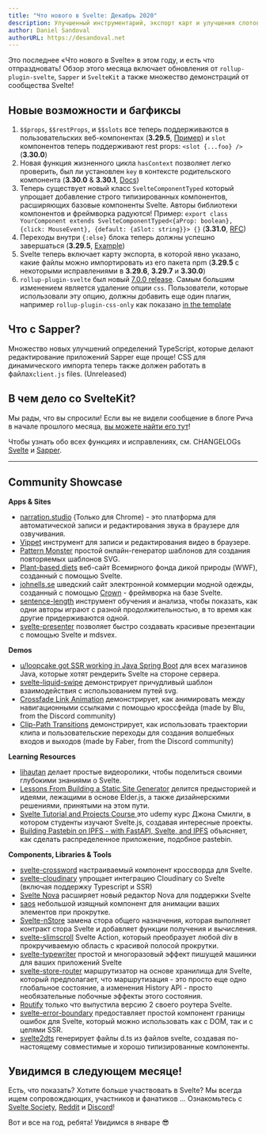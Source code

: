 ```yaml
---
title: "Что нового в Svelte: Декабрь 2020"
description: Улучшенный инструментарий, экспорт карт и улучшения слотов и контекста
author: Daniel Sandoval
authorURL: https://desandoval.net
---
```


Это последнее «Что нового в Svelte» в этом году, и есть что отпраздновать! Обзор этого месяца включает обновления от `rollup-plugin-svelte`, `Sapper` и `SvelteKit` а также множество демонстраций от сообщества Svelte!

## Новые возможности и багфиксы

1. `$$props`, `$$restProps`, и `$$slots` все теперь поддерживаются в пользовательских веб-компонентах (**3.29.5**, [Пример](https://svelte.dev/repl/ad8e6f39cd20403dacd1be84d71e498d?version=3.29.5)) и `slot` компонентов теперь поддерживают rest props: `<slot {...foo} />` (**3.30.0**)
2. Новая функция жизненного цикла `hasContext` позволяет легко проверить, был ли установлен `key` в контексте родительского компонента (**3.30.0** & **3.30.1**, [Docs](https://svelte.dev/docs#run-time-svelte-hascontext))
3. Теперь существует новый класс  `SvelteComponentTyped` который упрощает добавление строго типизированных компонентов, расширяющих базовые компоненты Svelte. Авторы библиотеки компонентов и фреймворка радуются! Пример: `export class YourComponent extends SvelteComponentTyped<{aProp: boolean}, {click: MouseEvent}, {default: {aSlot: string}}> {}` (**3.31.0**, [RFC](https://github.com/sveltejs/rfcs/pull/37))
4. Переходы внутри `{:else}` блока теперь должны успешно завершаться (**3.29.5**, [Example](https://svelte.dev/repl/49cef205e5da459594ef2eafcbd41593?version=3.29.5))
5. Svelte теперь включает карту экспорта, в которой явно указано, какие файлы можно импортировать из его пакета npm (**3.29.5** с некоторыми исправлениями в **3.29.6**, **3.29.7** и **3.30.0**)
6. `rollup-plugin-svelte` был новый [7.0.0 release](https://github.com/sveltejs/rollup-plugin-svelte/blob/master/CHANGELOG.md). Самым большим изменением является удаление опции  `css`. Пользователи, которые использовали эту опцию, должны добавить еще один плагин, например  `rollup-plugin-css-only` как показано [in the template](https://github.com/sveltejs/template/blob/5b1135c286f7a649daa99825a077586655051649/rollup.config.js#L48)


## Что с Sapper?
Множество новых улучшений определений TypeScript, которые делают редактирование приложений Sapper еще проще! CSS для динамического импорта теперь также должен работать в файлах`client.js` files. (Unreleased)

## В чем дело со SvelteKit?
Мы рады, что вы спросили! Если вы не видели сообщение в блоге Рича в начале прошлого месяца, [вы можете найти его тут](https://svelte.dev/blog/whats-the-deal-with-sveltekit)!

Чтобы узнать обо всех функциях и исправлениях, см. CHANGELOGs [Svelte](https://github.com/sveltejs/svelte/blob/master/CHANGELOG.md) и [Sapper](https://github.com/sveltejs/sapper/blob/master/CHANGELOG.md).

---

## Community Showcase

**Apps & Sites**
- [narration.studio](https://narration.studio/) (Только для Chrome) - это платформа для автоматической записи и редактирования звука в браузере для озвучивания.
- [Vippet](https://vippet.netlify.app/) инструмент для записи и редактирования видео в браузере.
- [Pattern Monster](https://pattern.monster/) простой онлайн-генератор шаблонов для создания повторяемых шаблонов SVG.
- [Plant-based diets](https://planetbaseddiets.panda.org/) веб-сайт Всемирного фонда дикой природы (WWF), созданный с помощью Svelte.
- [johnells.se](https://www.johnells.se/) шведский сайт электронной коммерции модной одежды, созданный с помощью [Crown](https://crownframework.com/) - фреймворка на базе Svelte.
- [sentence-length](https://sentence-length.netlify.app/) инструмент обучения и анализа, чтобы показать, как одни авторы играют с разной продолжительностью, в то время как другие придерживаются одной.
- [svelte-presenter](https://github.com/stephane-vanraes/svelte-presenter) позволяет быстро создавать красивые презентации с помощью Svelte и mdsvex.

**Demos**
- [u/loopcake got SSR working in Java Spring Boot](https://www.reddit.com/r/sveltejs/comments/jkh5up/svelte_ssr_but_its_java_spring_boot_and_its_native/) для всех магазинов Java, которые хотят рендерить Svelte на стороне сервера.
- [svelte-liquid-swipe](https://github.com/tncrazvan/svelte-liquid-swipe) демонстрирует причудливый шаблон взаимодействия с использованием путей svg.
- [Crossfade Link Animation](https://svelte.dev/repl/7f68e148caf04b2787bb6f296208f870?version=3.29.7) демонстрирует, как анимировать между навигационными ссылками с помощью кроссфейда (made by Blu, from the Discord community)
- [Clip-Path Transitions](https://svelte.dev/repl/b5ad281ae8024b629b545c70c9e8764d?version=3.29.7) демонстрирует, как использовать траектории клипа и пользовательские переходы для создания волшебных входов и выходов (made by Faber, from the Discord community)

**Learning Resources**
- [lihautan](https://www.youtube.com/channel/UCbmC3HP3FaAFdcZkui8YoMQ/featured) делает простые видеоролики, чтобы поделиться своими глубокими знаниями о Svelte.
- [Lessons From Building a Static Site Generator](https://nicholasreese.com/lessons-from-building-a-static-site-generator/) делится предысторией и идеями, лежащими в основе Elder.js, а также дизайнерскими решениями, принятыми на этом пути.
- [Svelte Tutorial and Projects Course ](https://www.udemy.com/course/svelte-tutorial-and-projects-course/) это udemy курс Джона Смилги, в котором студенты изучают Svelte.js, создавая интересные проекты.
- [Building Pastebin on IPFS - with FastAPI, Svelte, and IPFS](https://amalshaji.wtf/building-pastebin-on-ipfs-with-fastapi-svelte-and-ipfs) объясняет, как сделать распределенное приложение, подобное pastebin.


**Components, Libraries & Tools**
- [svelte-crossword](https://russellgoldenberg.github.io/svelte-crossword/) настраиваемый компонент кроссворда для Svelte.
- [svelte-cloudinary](https://github.com/cupcakearmy/svelte-cloudinary) упрощает интеграцию Cloudinary со Svelte (включая поддержку Typescript и SSR)
- [Svelte Nova](https://extensions.panic.com/extensions/sb.lao/sb.lao.svelte-nova/) расширяет новый редактор Nova для поддержки Svelte
- [saos](https://github.com/shiryel/saos) небольшой изящный компонент для анимации ваших элементов при прокрутке.
- [Svelte-nStore](https://github.com/lacikawiz/svelte-nStore) замена стора общего назначения, которая выполняет контракт стора Svelte и добавляет функции получения и вычисления.
- [svelte-slimscroll](https://github.com/MelihAltintas/svelte-slimscroll) Svelte Action, который преобразует любой div в прокручиваемую область с красивой полосой прокрутки.
- [svelte-typewriter](https://github.com/henriquehbr/svelte-typewriter) простой и многоразовый эффект пишущей машинки для ваших приложений Svelte
- [svelte-store-router](https://github.com/zyxd/svelte-store-router) маршрутизатор на основе хранилища для Svelte, который предполагает, что маршрутизация - это просто еще одно глобальное состояние, а изменения History API - просто необязательные побочные эффекты этого состояния.
- [Routify](https://routify.dev/blog/routify-2-released) только что выпустила версию 2 своего роутера Svelte.
- [svelte-error-boundary](https://www.npmjs.com/package/@crownframework/svelte-error-boundary) предоставляет простой компонент границы ошибок для Svelte, который можно использовать как с DOM, так и с целями SSR.
- [svelte2dts](https://www.npmjs.com/package/svelte2dts) генерирует файлы d.ts из файлов svelte, создавая по-настоящему совместимые и хорошо типизированные компоненты.

## Увидимся в следующем месяце!

Есть, что показать? Хотите больше участвовать в Svelte? Мы всегда ищем сопровождающих, участников и фанатиков ... Ознакомьтесь с [Svelte Society](https://sveltesociety.dev/), [Reddit](https://www.reddit.com/r/sveltejs/) и [Discord](https://discord.com/invite/yy75DKs)!

Вот и все на год, ребята! Увидимся в январе 😎
